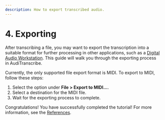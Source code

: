 ```yaml
---
description: How to export transcribed audio.
---
```


# 4. Exporting

After transcribing a file, you may want to export the transcription into a suitable format for further processing in
other applications, such as a [Digital Audio Workstation](https://en.wikipedia.org/wiki/Digital_audio_workstation). This
guide will walk you through the exporting process in AudiTranscribe.

Currently, the only supported file export format is MIDI. To export to MIDI, follow these steps:

1. Select the option under **File > Export to MIDI...**.
2. Select a destination for the MIDI file.
3. Wait for the exporting process to complete.

Congratulations! You have successfully completed the tutorial! For more information, see the
[References](../reference/overview.md).
